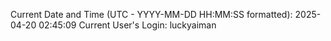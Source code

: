 Current Date and Time (UTC - YYYY-MM-DD HH:MM:SS formatted): 2025-04-20 02:45:09
Current User's Login: luckyaiman
